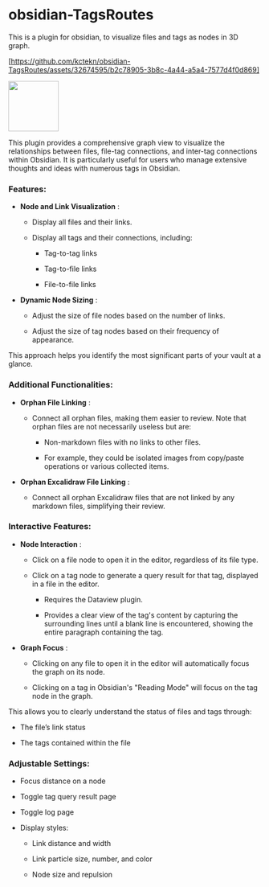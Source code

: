 # obsidian-TagsRoutes
This is a plugin for obsidian, to visualize files and tags as nodes in 3D graph.




[https://github.com/kctekn/obsidian-TagsRoutes/assets/32674595/b2c78905-3b8c-4a44-a5a4-7577d4f0d869]


<img src="https://github.com/kctekn/obsidian-TagsRoutes/assets/32674595/a4d3845d-13f7-4d6b-8555-7a37cb5a7ade" width="100" height="100">

This plugin provides a comprehensive graph view to visualize the relationships between files, file-tag connections, and inter-tag connections within Obsidian. It is particularly useful for users who manage extensive thoughts and ideas with numerous tags in Obsidian.

### Features: 
 
- **Node and Link Visualization** :
  - Display all files and their links.
 
  - Display all tags and their connections, including:
    - Tag-to-tag links

    - Tag-to-file links

    - File-to-file links
 
- **Dynamic Node Sizing** :
  - Adjust the size of file nodes based on the number of links.

  - Adjust the size of tag nodes based on their frequency of appearance.

This approach helps you identify the most significant parts of your vault at a glance.

### Additional Functionalities: 
 
- **Orphan File Linking** : 
  - Connect all orphan files, making them easier to review. Note that orphan files are not necessarily useless but are:
    - Non-markdown files with no links to other files.

    - For example, they could be isolated images from copy/paste operations or various collected items.
 
- **Orphan Excalidraw File Linking** :
  - Connect all orphan Excalidraw files that are not linked by any markdown files, simplifying their review.

### Interactive Features: 
 
- **Node Interaction** :
  - Click on a file node to open it in the editor, regardless of its file type.
 
  - Click on a tag node to generate a query result for that tag, displayed in a file in the editor.
    - Requires the Dataview plugin.

    - Provides a clear view of the tag's content by capturing the surrounding lines until a blank line is encountered, showing the entire paragraph containing the tag.
 
- **Graph Focus** :
  - Clicking on any file to open it in the editor will automatically focus the graph on its node.

  - Clicking on a tag in Obsidian's "Reading Mode" will focus on the tag node in the graph.

This allows you to clearly understand the status of files and tags through:

- The file’s link status

- The tags contained within the file

### Adjustable Settings: 

- Focus distance on a node

- Toggle tag query result page

- Toggle log page
 
- Display styles:
  - Link distance and width

  - Link particle size, number, and color

  - Node size and repulsion
